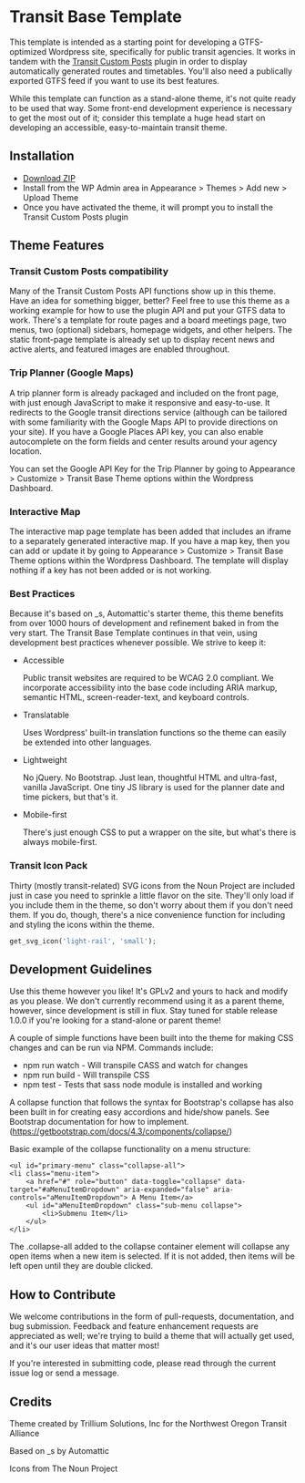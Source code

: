# Transit Base Template

This template is intended as a starting point for developing a GTFS-optimized Wordpress site, specifically for public transit agencies. It works in tandem with the [Transit Custom Posts](https://github.com/trilliumtransit/transit-custom-posts) plugin in order to display automatically generated routes and timetables. You'll also need a publically exported GTFS feed if you want to use its best features. 

While this template can function as a stand-alone theme, it's not quite ready to be used that way. Some front-end development experience is necessary to get the most out of it; consider this template a huge head start on developing an accessible, easy-to-maintain transit theme.

## Installation

* [Download ZIP](https://github.com/trilliumtransit/transit-base-template/archive/master.zip)
* Install from the WP Admin area in Appearance > Themes > Add new > Upload Theme
* Once you have activated the theme, it will prompt you to install the Transit Custom Posts plugin

## Theme Features

### Transit Custom Posts compatibility

Many of the Transit Custom Posts API functions show up in this theme. Have an idea for something bigger, better? Feel free to use this theme as a working example for how to use the plugin API and put your GTFS data to work. There's a template for route pages and a board meetings page, two menus, two (optional) sidebars, homepage widgets, and other helpers. The static front-page template is already set up to display recent news and active alerts, and featured images are enabled throughout.

### Trip Planner (Google Maps)

A trip planner form is already packaged and included on the front page, with just enough JavaScript to make it responsive and easy-to-use. It redirects to the Google transit directions service (although can be tailored with some familiarity with the Google Maps API to provide directions on your site). If you have a Google Places API key, you can also enable autocomplete on the form fields and center results around your agency location. 

You can set the Google API Key for the Trip Planner by going to Appearance > Customize > Transit Base Theme options within the Wordpress Dashboard.

### Interactive Map 

The interactive map page template has been added that includes an iframe to a separately generated interactive map. If you have a map key, then you can add or update it by going to Appearance > Customize > Transit Base Theme options within the Wordpress Dashboard. The template will display nothing if a key has not been added or is not working.


### Best Practices

Because it's based on _s, Automattic's starter theme, this theme benefits from over 1000 hours of development and refinement baked in from the very start. The Transit Base Template continues in that vein, using development best practices whenever possible. We strive to keep it:

* Accessible

	Public transit websites are required to be WCAG 2.0 compliant. We incorporate accessibility into the base code including ARIA markup, semantic HTML, screen-reader-text, and keyboard controls. 
* Translatable
	
	Uses Wordpress' built-in translation functions so the theme can easily be extended into other languages.
* Lightweight
	
	No jQuery. No Bootstrap. Just lean, thoughtful HTML and ultra-fast, vanilla JavaScript. One tiny JS library is used for the planner date and time pickers, but that's it.
* Mobile-first

	There's just enough CSS to put a wrapper on the site, but what's there is always mobile-first. 

### Transit Icon Pack

Thirty (mostly transit-related) SVG icons from the Noun Project are included just in case you need to sprinkle a little flavor on the site. They'll only load if you include them in the theme, so don't worry about them if you don't need them. If you do, though, there's a nice convenience function for including and styling the icons within the theme. 

```php
get_svg_icon('light-rail', 'small');
```

## Development Guidelines

Use this theme however you like! It's GPLv2 and yours to hack and modify as you please. We don't currently recommend using it as a parent theme, however, since development is still in flux. Stay tuned for stable release 1.0.0 if you're looking for a stand-alone or parent theme!

A couple of simple functions have been built into the theme for making CSS changes and can be run via NPM. Commands include: 
- npm run watch - Will transpile CASS and watch for changes
- npm run build - Will transpile CSS
- npm test - Tests that sass node module is installed and working 

A collapse function that follows the syntax for Bootstrap's collapse has also been built in for creating easy accordions and hide/show panels. See Bootstrap documentation for how to implement. (https://getbootstrap.com/docs/4.3/components/collapse/)

Basic example of the collapse functionality on a menu structure: 
```
<ul id="primary-menu" class="collapse-all">
<li class="menu-item">
	<a href="#" role="button" data-toggle="collapse" data-target="#aMenuItemDropdown" aria-expanded="false" aria-controls="aMenuItemDropdown"> A Menu Item</a>
	<ul id="aMenuItemDropdown" class="sub-menu collapse">
		<li>Submenu Item</li>
	</ul>		
</li>	
```
The .collapse-all added to the collapse container element will collapse any open items when a new item is selected. If it is not added, then items will be left open until they are double clicked.
									
## How to Contribute

We welcome contributions in the form of pull-requests, documentation, and bug submission. Feedback and feature enhancement requests are appreciated as well; we're trying to build a theme that will actually get used, and it's our user ideas that matter most! 

If you're interested in submitting code, please read through the current issue log or send a message. 

## Credits

Theme created by Trillium Solutions, Inc for the Northwest Oregon Transit Alliance 

Based on _s by Automattic

Icons from The Noun Project


